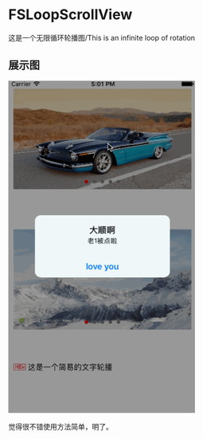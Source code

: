 # FSLoopScrollView
这是一个无限循环轮播图/This is an infinite loop of rotation
## 展示图
<img src="https://github.com/shunFSKi/ImageResources/blob/master/loopViewDemo.gif" width="375">

觉得很不错使用方法简单，明了。
